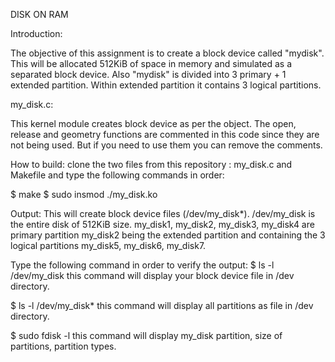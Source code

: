 DISK ON RAM

Introduction:

The objective of this assignment is to create a block device called "mydisk". This will be allocated 512KiB of space in memory and simulated as a separated block device. Also "mydisk" is divided into 3 primary + 1 extended partition. Within extended partition it contains 3 logical partitions.

my_disk.c:

This kernel module creates block device as per the object. The open, release and geometry functions are commented in this code since they are not being used. But if you need to use them you can remove the comments.

How to build:
clone the two files from this repository : my_disk.c and Makefile and type the following commands in order: 

$ make 
$ sudo insmod ./my_disk.ko

Output:
This will create block device files (/dev/my_disk*). /dev/my_disk is the entire disk of 512KiB size. my_disk1, my_disk2, my_disk3, my_disk4 are primary partition my_disk2 being the extended partition and containing the 3 logical partitions my_disk5, my_disk6, my_disk7.

Type the following command in order to verify the output:
$ ls -l /dev/my_disk
this command will display your block device file in /dev directory.

$ ls -l /dev/my_disk*
this command will display all partitions as file in /dev directory.

$ sudo fdisk -l
this command will display my_disk partition, size of partitions, partition types.


